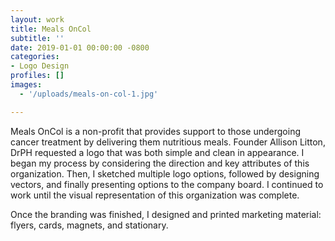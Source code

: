 ```yaml
---
layout: work
title: Meals OnCol
subtitle: ''
date: 2019-01-01 00:00:00 -0800
categories:
- Logo Design
profiles: []
images:
  - '/uploads/meals-on-col-1.jpg'

---
```

Meals OnCol is a non-profit that provides support to those undergoing cancer treatment by delivering them nutritious meals. Founder Allison Litton, DrPH requested a logo that was both simple and clean in appearance. I began my process by considering the direction and key attributes of this organization. Then, I sketched multiple logo options, followed by designing vectors, and finally presenting options to the company board. I continued to work until the visual representation of this organization was complete.

Once the branding was finished, I designed and printed marketing material: flyers, cards, magnets, and stationary.
